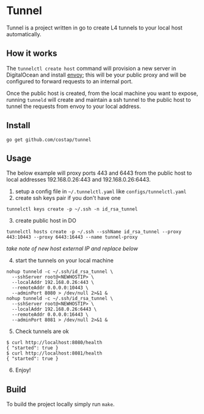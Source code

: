 # Tunnel 

Tunnel is a project written in go to create L4 tunnels to your local host automatically.

## How it works

The `tunnelctl create host` command will provision a new server in DigitalOcean and install [envoy](https://www.envoyproxy.io/);
 this will be your public proxy and will be configured to forward requests to an internal port.
 
Once the public host is created, from the local machine you want to expose, running `tunneld` will create and maintain 
a ssh tunnel to the public host to tunnel the requests from envoy to your local address.

## Install

```shell script
go get github.com/costap/tunnel
```

## Usage

The below example will proxy ports 443 and 6443 from the public host to local addresses 192.168.0.26:443 and 
192.168.0.26:6443.

1. setup a config file in `~/.tunnelctl.yaml` like `configs/tunnelctl.yaml`
2. create ssh keys pair if you don't have one
```shell script
tunnelctl keys create -p ~/.ssh -n id_rsa_tunnel
```
3. create public host in DO
```shell script
tunnelctl hosts create -p ~/.ssh --sshName id_rsa_tunnel --proxy 443:10443 --proxy 6443:16443 --name tunnel-proxy
```
_take note of new host external IP and replace <NEWHOSTIP> below_

4. start the tunnels on your local machine
```shell script
nohup tunneld -c ~/.ssh/id_rsa_tunnel \
  --sshServer root@<NEWHOSTIP> \
  --localAddr 192.168.0.26:443 \
  --remoteAddr 0.0.0.0:10443 \
  --adminPort 8080 > /dev/null 2>&1 & 
nohup tunneld -c ~/.ssh/id_rsa_tunnel \
  --sshServer root@<NEWHOSTIP> \
  --localAddr 192.168.0.26:6443 \
  --remoteAddr 0.0.0.0:16443 \
  --adminPort 8081 > /dev/null 2>&1 & 
```

5. Check tunnels are ok
```shell script
$ curl http://localhost:8080/health
{ "started": true }                                                                                                                                                       
$ curl http://localhost:8081/health
{ "started": true }
```
6. Enjoy!

## Build

To build the project locally simply run `make`.